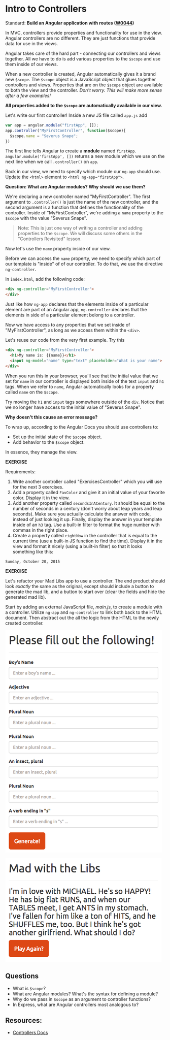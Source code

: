 # Intro to Controllers

Standard: **Build an Angular application with routes (<a href="#">W0044</a>)**

In MVC, controllers provide properties and functionality for use in the view. Angular controllers are no different. They are just functions that provide data for use in the views.

Angular takes care of the hard part - connecting our controllers and views together. All we have to do is add various properties to the `$scope` and use them inside of our views.

When a new controller is created, Angular automatically gives it a brand new `$scope`. The `$scope` object is a JavaScript object that glues together controllers and views. Properties that are on the `$scope` object are available to both the view and the controller. *Don't worry. This will make more sense after a few examples!*

**All properties added to the `$scope` are automatically available in our view.**

Let's write our first controller! Inside a new JS file called `app.js` add

```javascript
var app = angular.module("firstApp", []);
app.controller("MyFirstController", function($scope){
  $scope.name = "Severus Snape";
})
```

The first line tells Angular to create a **module** named `firstApp`. `angular.module('firstApp', [])` returns a new module which we use on the next line when we call `.controller()` on `app`.

Back in our view, we need to specify which module our `ng-app` should use. Update the `<html>` element to `<html ng-app="firstApp">`.

**Question: What are Angular modules? Why should we use them?**

We're declaring a new controller named "MyFirstController". The first argument to `.controller()` is just the name of the new controller, and the second argument is a function that defines the functionality of the controller. Inside of "MyFirstController", we're adding a `name` property to the `$scope` with the value "Severus Snape".

> Note: This is just one way of writing a controller and adding properties to the `$scope`. We will discuss some others in the "Controllers Revisited" lesson.

Now let's use the `name` property inside of our view.

Before we can access the `name` property, we need to specify which part of our template is "inside" of of our controller. To do that, we use the directive `ng-controller`.

In `index.html`, add the following code:

```html
<div ng-controller="MyFirstController">
</div>
```

Just like how `ng-app` declares that the elements inside of a particular element are part of an Angular app, `ng-controller` declares that the elements in side of a particular element belong to a controller.

Now we have access to any properties that we set inside of "MyFirstController", as long as we access them within the `<div>`.

Let's reuse our code from the very first example. Try this

```html
<div ng-controller="MyFirstController">
  <h1>My name is: {{name}}</h1>
  <input ng-model="name" type="text" placeholder="What is your name">
</div>
```

When you run this in your browser, you'll see that the initial value that we set for `name` in our controller is displayed both inside of the text `input` and `h1` tags. When we refer to `name`, Angular automatically looks for a property called `name` on the `$scope`.

Try moving the `h1` and `input` tags somewhere outside of the `div`. Notice that we no longer have access to the initial value of "Severus Snape".

**Why doesn't this cause an error message?**

To wrap up, according to the Angular Docs you should use controllers to:

* Set up the initial state of the `$scope` object.
* Add behavior to the `$scope` object.

In essence, they manage the view.

**EXERCISE**

Requirements:

1. Write another controller called "ExercisesController" which you will use for the next 3 exercises.
1. Add a property called `FavColor` and give it an initial value of your favorite color. Display it in the view.
1. Add another property called `secondsInACentury`. It should be equal to the number of seconds in a century (don't worry about leap years and leap seconds). Make sure you actually calculate the answer with code, instead of just looking it up. Finally, display the answer in your template inside of an `h3` tag. Use a built-in filter to format the huge number with commas in the right place.
1. Create a property called `rightNow` in the controller that is equal to the current time (use a built-in JS function to find the time). Display it in the view and format it nicely (using a built-in filter) so that it looks something like this:

```
Sunday, October 20, 2015
```

**EXERCISE**

Let's refactor your Mad Libs app to use a controller. The end product should look *exactly* the same as the original, except should include a button to generate the mad lib, and a button to start over (clear the fields and hide the generated mad lib).

Start by adding an external JavaScript file, *main.js*, to create a module with a controller. Utilize `ng-app` and `ng-controller` to link both back to the HTML document. Then abstract out the all the logic from the HTML to the newly created controller.

![](./images/ngmadlibs-p1.png)

![](./images/ngmadlibs-p2.png)

## Questions

* What is `$scope`?
* What are Angular modules? What's the syntax for defining a module?
* Why do we pass in `$scope` as an argument to controller functions?
* In Express, what are Angular controllers most analogous to?

## Resources:

* [Controllers Docs](https://docs.angularjs.org/guide/controller)
